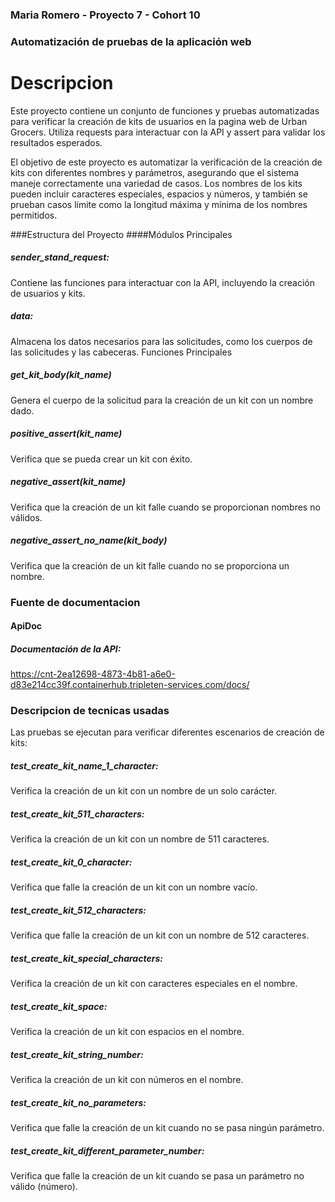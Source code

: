 ### Maria Romero - Proyecto 7 - Cohort 10
### Automatización de pruebas de la aplicación web


# Descripcion

Este proyecto contiene un conjunto de funciones y pruebas automatizadas para verificar la creación de kits de usuarios en la pagina web de Urban Grocers. Utiliza requests para interactuar con la API y assert para validar los resultados esperados.

El objetivo de este proyecto es automatizar la verificación de la creación de kits con diferentes nombres y parámetros, asegurando que el sistema maneje correctamente una variedad de casos. Los nombres de los kits pueden incluir caracteres especiales, espacios y números, y también se prueban casos límite como la longitud máxima y mínima de los nombres permitidos.

###Estructura del Proyecto
####Módulos Principales
##### sender_stand_request: 
Contiene las funciones para interactuar con la API, incluyendo la creación de usuarios y kits.
##### data: 
Almacena los datos necesarios para las solicitudes, como los cuerpos de las solicitudes y las cabeceras.
Funciones Principales
##### get_kit_body(kit_name)
Genera el cuerpo de la solicitud para la creación de un kit con un nombre dado.

##### positive_assert(kit_name)
Verifica que se pueda crear un kit con éxito.

##### negative_assert(kit_name)
Verifica que la creación de un kit falle cuando se proporcionan nombres no válidos.

##### negative_assert_no_name(kit_body)
Verifica que la creación de un kit falle cuando no se proporciona un nombre.

### Fuente de documentacion
#### ApiDoc
##### Documentación de la API: 
https://cnt-2ea12698-4873-4b81-a6e0-d83e214cc39f.containerhub.tripleten-services.com/docs/

### Descripcion de tecnicas usadas

Las pruebas se ejecutan para verificar diferentes escenarios de creación de kits:

##### test_create_kit_name_1_character: 
Verifica la creación de un kit con un nombre de un solo carácter.
##### test_create_kit_511_characters: 
Verifica la creación de un kit con un nombre de 511 caracteres.
##### test_create_kit_0_character: 
Verifica que falle la creación de un kit con un nombre vacío.
##### test_create_kit_512_characters: 
Verifica que falle la creación de un kit con un nombre de 512 caracteres.
##### test_create_kit_special_characters: 
Verifica la creación de un kit con caracteres especiales en el nombre.
##### test_create_kit_space: 
Verifica la creación de un kit con espacios en el nombre.
##### test_create_kit_string_number: 
Verifica la creación de un kit con números en el nombre.
##### test_create_kit_no_parameters: 
Verifica que falle la creación de un kit cuando no se pasa ningún parámetro.
##### test_create_kit_different_parameter_number: 
Verifica que falle la creación de un kit cuando se pasa un parámetro no válido (número).




